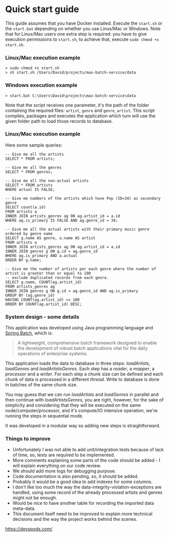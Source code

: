 # Quick start guide
This guide assumes that you have Docker installed. Execute the `start.sh` or the `start.bat` depending on whether you use Linux/Mac or Windows.
Note that for Linux/Mac users one extra step is required: you have to give execution permissions to `start.sh`, to achieve that, execute `sudo chmod +x start.sh`.

### Linux/Mac execution example
```
> sudo chmod +x start.sh
> sh start.sh /Users/David/projects/max-batch-service/data
```

### Windows execution example
```
> start.bat C:\Users\David\projects\max-batch-service\data
```

Note that the script receives one parameter, it's the path of the folder containing the required files: `artist`, `genre` and `genre_artist`.
This script compiles, packages and executes the application which turn will use the given folder path to load those records to database.

### Linux/Mac execution example
Here some sample queries:
```
-- Give me all the artists
SELECT * FROM artists;

-- Give me all the genres
SELECT * FROM genres;

-- Give me all the non-actual artists
SELECT * FROM artists
WHERE actual IS FALSE;

-- Give me numbers of the artists which have Pop (ID=34) as secondary genre
SELECT count(a.id)
FROM artists a
INNER JOIN artists_genres ag ON ag.artist_id = a.id
WHERE ag.is_primary IS FALSE AND ag.genre_id = 34;

-- Give me all the actual artists with their primary music genre ordered by genre name
SELECT g.name AS genre, a.name AS artist
FROM artists a
INNER JOIN artists_genres ag ON ag.artist_id = a.id
INNER JOIN genres g ON g.id = ag.genre_id
WHERE ag.is_primary AND a.actual
ORDER BY g.name;

-- Give me the number of artists per each genre where the number of artist is greater than or equal to 100
-- exclude duplicated records from each genre.
SELECT g.name, COUNT(ag.artist_id)
FROM artists_genres ag 
INNER JOIN genres g ON g.id = ag.genre_id AND ag.is_primary
GROUP BY (ag.genre_id)
HAVING COUNT(ag.artist_id) >= 100
ORDER BY COUNT(ag.artist_id) DESC;
```

### System design - some details
This application was developed using Java programming language and [Spring Batch](https://spring.io/projects/spring-batch), which is:
> A lightweight, comprehensive batch framework designed to enable the development of robust batch applications vital for the daily operations of enterprise systems.

This application loads the data to database in three steps: _loadArtists_, _loadGenres_ and _loadArtistsGenres_.
Each step has a _reader_, a _mapper_, a _processor_ and a _writer_. For each step a chunk size can be defined and each chunk of data is processed in
a different _thread_. Write to database is done in batches of the same chunk size.

You may guess that we can run _loadArtists_ and _loadGenres_ in parallel and then continue with _loadArtistsGenres_, you are right, however,
for the sake of simplicity and considering that they will be executed on the same node/computer/processor, and it's compute/IO intensive operation,
we're running the steps in sequential mode.

It was developed in a modular way so adding new steps is straightforward.

### Things to improve
* Unfortunately I was not able to add unit/integration tests because of lack of time, so, tests are required to be implemented.
* More comments explaining some parts of the code should be added - I will explain everything on our code review.
* We should add more logs for debugging purpose.
* Code documentation is also pending, so, it should be added.
* Probably it would be a good idea to add indexes for some columns.
* I don't like too much the way the data-integrity-violation-exceptions are handled, using some record of the already processed artists and genres might not be enough.
* Would be nice to have another table for recording the imported data meta-data.
* This document itself need to be improved to explain more technical decisions and the way the project works behind the scenes.

https://devspods.com/